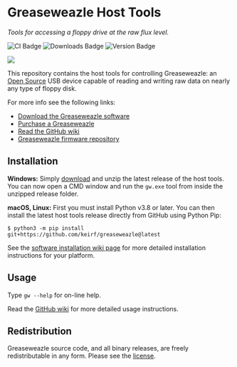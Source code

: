 # Greaseweazle Host Tools

*Tools for accessing a floppy drive at the raw flux level.*

![CI Badge][ci-badge]
![Downloads Badge][downloads-badge]
![Version Badge][version-badge]

<img src="https://raw.githubusercontent.com/wiki/keirf/greaseweazle/assets/banner2.jpg">

This repository contains the host tools for controlling Greaseweazle:
an [Open Source][designfiles] USB device capable of reading and
writing raw data on nearly any type of floppy disk.

For more info see the following links:

* [Download the Greaseweazle software][Downloads]
* [Purchase a Greaseweazle][rmb]
* [Read the GitHub wiki](https://github.com/keirf/greaseweazle/wiki)
* [Greaseweazle firmware repository][firmware]

## Installation

**Windows:** Simply [download][Downloads] and unzip the latest release
of the host tools. You can now open a CMD window and run the `gw.exe` tool
from inside the unzipped release folder.

**macOS, Linux:** First you must install Python v3.8 or later. You can then
install the latest host tools release directly from GitHub using Python Pip:
```
$ python3 -m pip install git+https://github.com/keirf/greaseweazle@latest
```
See the [software installation wiki page][siwp] for more detailed
installation instructions for your platform.

## Usage

Type `gw --help` for on-line help.

Read the [GitHub wiki](https://github.com/keirf/greaseweazle/wiki)
for more detailed usage instructions.

## Redistribution

Greaseweazle source code, and all binary releases, are freely redistributable
in any form. Please see the [license](COPYING).

[designfiles]: https://github.com/keirf/greaseweazle/wiki/Design-Files
[firmware]: https://github.com/keirf/greaseweazle-firmware
[rmb]: https://github.com/keirf/greaseweazle/wiki/Purchase-a-Greaseweazle
[Downloads]: https://github.com/keirf/greaseweazle/wiki/Download-Host-Tools
[siwp]: https://github.com/keirf/greaseweazle/wiki/Software-Installation

[ci-badge]: https://github.com/keirf/greaseweazle/workflows/CI/badge.svg
[downloads-badge]: https://img.shields.io/github/downloads/keirf/greaseweazle/total
[version-badge]: https://img.shields.io/github/v/release/keirf/greaseweazle
